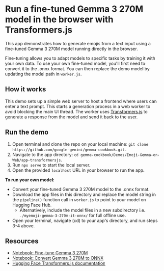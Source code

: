 # Run a fine-tuned Gemma 3 270M model in the browser with Transformers.js

This app demonstrates how to generate emojis from a text input using a fine-tuned Gemma 3 270M model running directly in the browser. 

Fine-tuning allows you to adapt models to specific tasks by training it with your own data.  To use your own fine-tuned model, you'll first need to convert it to the .onnx format. You can then replace the demo model by updating the model path in `worker.js`.

## How it works
This demo sets up a simple web server to host a frontend where users can enter a text prompt. This starts a generation process in a web worker to avoid blocking the main UI thread. The worker uses [Transformers.js](https://huggingface.co/docs/transformers.js/index) to generate a response from the model and send it back to the user.

## Run the demo

1. Open terminal and clone the repo on your local machine: `git clone https://github.com/google-gemini/gemma-cookbook.git`.
2. Navigate to the app directory: `cd gemma-cookbook/Demos/Emoji-Gemma-on-Web/app-transformersjs`.
3. Run `npx serve` to start the local server.
4. Open the provided `localhost` URL in your browser to run the app.

**To run your own model:**

*  Convert your fine-tuned Gemma 3 270M model to the .onnx format.
*  Download the app files in this directory and replace the model string in the `pipeline()` function call in `worker.js` to point to your model on Hugging Face Hub.
    *  Alternatively, include the model files in a new subdirectory i.e. `./myemoji-gemma-3-270m-it-onnx/` for full offline use.
*  Open your terminal, navigate (cd) to your app's directory, and run steps 3-4 above.
 
## Resources
* [Notebook: Fine-tune Gemma 3 270M](https://github.com/misquan/Emoji-Gemma-on-Web/blob/main/resources/Fine_tune_Gemma_3_270M_for_emoji_generation%20(1).ipynb)
* [Notebook: Convert Gemma 3 270M to ONNX](https://github.com/misquan/Emoji-Gemma-on-Web/blob/main/resources/Convert_Gemma_3_270M_to_ONNX.ipynb)
* [Hugging Face Transformers.js documentation](https://huggingface.co/docs/transformers.js/index)
